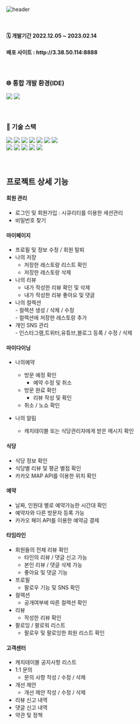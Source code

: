 ![header](https://capsule-render.vercel.app/api?type=waving&color=timeGradient&height=250&text=🍽️CatchTable🍽️&desc=&descSize=30&descAlignY=65&animation=fadeIn&fontAlignY=40)


<br>

<div align="LEFT">
<h4> 🗓️ 개발기간 2022.12.05 ~ 2023.02.14 </h4> 
<h4> 배포 사이트 : http://3.38.50.114:8888</h4>
</div>
<br>
	
<h3>🌐 통합 개발 환경(IDE)</h3>
<div align="LEFT">
<img src="https://img.shields.io/badge/IntelliJIDEA-000000?style=flat&logo=INTELLIJIDEA&logoColor=white" />
<img src="https://img.shields.io/badge/Visual Studio Code-007ACC?style=flat&logo=Visual Studio Code&logoColor=white" />
</div>
<br>
<br>

<h3>🔗 기술 스택<br></h3>
<div align="LEFT">
	<img src="https://img.shields.io/badge/Java-007396?style=flat&logo=Java&logoColor=white" />
	<img src="https://img.shields.io/badge/HTML5-E34F26?style=flat&logo=HTML5&logoColor=white" />
	<img src="https://img.shields.io/badge/CSS3-1572B6?style=flat&logo=CSS3&logoColor=white" />
	<img src="https://img.shields.io/badge/JavaScript-lightgrey?style=flat&logo=JavaScript&logoColor=#F7DF1E" />
	<img src="https://img.shields.io/badge/jQuery-blueviolet?style=flat&logo=jQuery&logoColor=#0769AD" />
	<img src="https://img.shields.io/badge/Thymeleaf-green?style=flat&logo=Thymeleaf&logoColor=#005F0F" />
	<img src="https://img.shields.io/badge/ajax-007396?style=flat&logo=ajax&logoColor=white" />
	<br>
	<img src="https://img.shields.io/badge/Spring Boot-yellow?style=flat&logo=Spring Boot&logoColor=#6DB33F" />
	<img src="https://img.shields.io/badge/MySQL-9cf?style=flat&logo=MySQL&logoColor=#4479A1" />
	<img src="https://img.shields.io/badge/Spring Security -6DB33F?style=flat&logo=Spring Security&logoColor=white" />
<img src="https://img.shields.io/badge/JPA_Hibernate -59666C?style=flat&logo=Hibernate&logoColor=white" />
	<img src="https://img.shields.io/badge/KakaoAPI -FFCD00?style=flat&logo=Kakao&logoColor=brown" />
  </div>
  <br>
  <br>


## 프로젝트 상세 기능
 #### 회원 관리
  * 로그인 및 회원가입 : 시큐리티를 이용한 세션관리
  * 비밀번호 찾기
  
 #### 마이페이지
   * 프로필 및 정보 수정 / 회원 탈퇴<br>
   * 나의 저장<br>
     - 저장한 레스토랑 리스트 확인<br>
     - 저장한 레스토랑 삭제<br>
   * 나의 리뷰<br>
     - 내가 작성한 리뷰 확인 및 삭제<br>
     - 내가 작성한 리뷰 좋아요 및 댓글<br>
   * 나의 컬렉션<br>
   	- 컬렉션 생성 / 삭제 / 수정<br>
	- 컬렉션에 저장한 레스토랑 추가<br>
   * 개인 SNS 관리<br>
   	- 인스타그램,트위터,유튜브,블로그 등록 / 수정 / 삭제<br>
	
#### 마이다이닝
   * 나의예약 <br>
     - 방문 예정 확인<br>
       + 예약 수정 및 취소 
     - 방문 완료 확인<br>
       + 리뷰 작성 및 확인
     - 취소 / 노쇼 확인<br>
     
   * 나의 알림<br>
     - 캐치테이블 또는 식당관리자에게 받은 메시지 확인<br>
     
#### 식당 
   * 식당 정보 확인
   * 식당별 리뷰 및 평균 별점 확인
   * 카카오 MAP API를 이용한 위치 확인
  
  
#### 예약
   * 날짜, 인원대 별로 예약가능한 시간대 확인
   * 예약자와 다른 방문자 등록 가능
   * 카카오 페이 API를 이용한 예약금 결제

  
#### 타임라인
   * 회원들의 전체 리뷰 확인
     - 타인의 리뷰 / 댓글 신고 가능<br>
     - 본인 리뷰 / 댓글 삭제 가능<br>
     - 좋아요 및 댓글 기능<br>
   * 프로필
     - 팔로우 기능 및 SNS 확인 <br>
   * 컬렉션
     - 공개여부에 따른 컬렉션 확인<br> 
   * 리뷰
     - 작성한 리뷰 확인 <br>
   * 팔로잉 / 팔로워 리스트
     - 팔로우 및 팔로잉한 회원 리스트 확인<br>
     
 #### 고객센터
   * 캐치테이블 공지사항 리스트
   * 1:1 문의
     - 문의 사항 작성 / 수정 / 삭제
   * 개선 제안
     - 개선 제안 작성 / 수정 / 삭제
   * 리뷰 신고 내역
   * 댓글 신고 내역
   * 약관 및 정책 





 	
	

  

